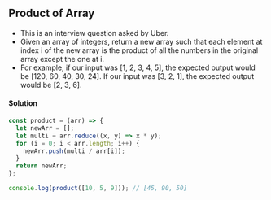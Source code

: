 ## Product of Array

- This is an interview question asked by Uber.
- Given an array of integers, return a new array such that each element at index i of the new array is the product of all the numbers in the original array except the one at i.
- For example, if our input was [1, 2, 3, 4, 5], the expected output would be [120, 60, 40, 30, 24]. If our input was [3, 2, 1], the expected output would be [2, 3, 6].

#### Solution
```js
const product = (arr) => {
  let newArr = [];
  let multi = arr.reduce((x, y) => x * y);
  for (i = 0; i < arr.length; i++) {
    newArr.push(multi / arr[i]);
  }
  return newArr;
};

console.log(product([10, 5, 9])); // [45, 90, 50]
```
